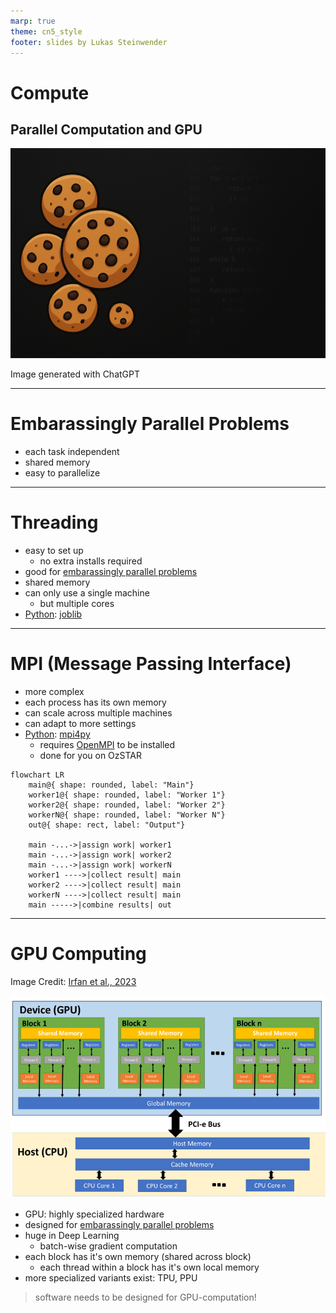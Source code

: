 ```yaml
---
marp: true
theme: cn5_style
footer: slides by Lukas Steinwender
---
```


<!-- _class: titleslide -->
# Compute
## Parallel Computation and GPU

![bg](../../gfx/TitlePage.png)
<div class="footnote">Image generated with ChatGPT</div>

---
# Embarassingly Parallel Problems
* each task independent
* shared memory
* easy to parallelize

---
<!-- thread: each core can have several threads (each chrome tab is a thread) -->
# Threading
* easy to set up
    * no extra installs required
* good for [embarassingly parallel problems](#embarassingly-parallel-problems)
* shared memory
* can only use a single machine
    * but multiple cores
* [Python](../session1_02_python/01_python_slides.md): [joblib](https://joblib.readthedocs.io)

---
# MPI (Message Passing Interface)
* more complex
* each process has its own memory
* can scale across multiple machines
* can adapt to more settings
* [Python](../session1_02_python/01_python_slides.md): [mpi4py](https://mpi4py.readthedocs.io/en/stable/)
    * requires [OpenMPI](https://docs.open-mpi.org/en/v5.0.x/index.html) to be installed
    * done for you on OzSTAR

```mermaid
flowchart LR
    main@{ shape: rounded, label: "Main"}
    worker1@{ shape: rounded, label: "Worker 1"}
    worker2@{ shape: rounded, label: "Worker 2"}
    workerN@{ shape: rounded, label: "Worker N"}
    out@{ shape: rect, label: "Output"}

    main -...->|assign work| worker1
    main -...->|assign work| worker2
    main -...->|assign work| workerN
    worker1 ---->|collect result| main
    worker2 ---->|collect result| main
    workerN ---->|collect result| main
    main ----->|combine results| out
```
---
# GPU Computing
<!-- TPU: Tensor Processing Unit -->
<!-- PPU: Physics Processing Unit -->
<div class="footnote">Image Credit: <a href=https://supercomputing.swin.edu.au/docs>Irfan et al., 2023</a></div>

![bg fit vertical right:30%](../../gfx/gpu_blockdiagram.png)

* GPU: highly specialized hardware
* designed for [embarassingly parallel problems](#embarassingly-parallel-problems)
* huge in Deep Learning
    * batch-wise gradient computation
* each block has it's own memory (shared across block)
    * each thread within a block has it's own local memory
* more specialized variants exist: TPU, PPU

> software needs to be designed for GPU-computation!

